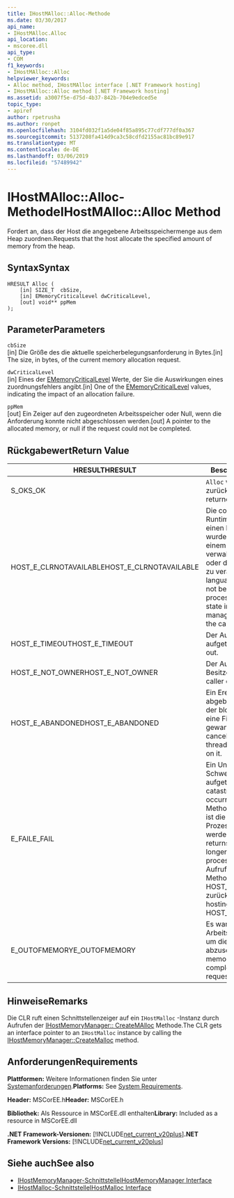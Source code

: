 ```yaml
---
title: IHostMAlloc::Alloc-Methode
ms.date: 03/30/2017
api_name:
- IHostMAlloc.Alloc
api_location:
- mscoree.dll
api_type:
- COM
f1_keywords:
- IHostMAlloc::Alloc
helpviewer_keywords:
- Alloc method, IHostMAlloc interface [.NET Framework hosting]
- IHostMAlloc::Alloc method [.NET Framework hosting]
ms.assetid: a3007f5e-d75d-4b37-842b-704e9edced5e
topic_type:
- apiref
author: rpetrusha
ms.author: ronpet
ms.openlocfilehash: 3104fd032f1a5de04f85a895c77cdf777df0a367
ms.sourcegitcommit: 5137208fa414d9ca3c58cdfd2155ac81bc89e917
ms.translationtype: MT
ms.contentlocale: de-DE
ms.lasthandoff: 03/06/2019
ms.locfileid: "57489942"
---
```

# <a name="ihostmallocalloc-method"></a><span data-ttu-id="65d4c-102">IHostMAlloc::Alloc-Methode</span><span class="sxs-lookup"><span data-stu-id="65d4c-102">IHostMAlloc::Alloc Method</span></span>
<span data-ttu-id="65d4c-103">Fordert an, dass der Host die angegebene Arbeitsspeichermenge aus dem Heap zuordnen.</span><span class="sxs-lookup"><span data-stu-id="65d4c-103">Requests that the host allocate the specified amount of memory from the heap.</span></span>  
  
## <a name="syntax"></a><span data-ttu-id="65d4c-104">Syntax</span><span class="sxs-lookup"><span data-stu-id="65d4c-104">Syntax</span></span>  
  
```  
HRESULT Alloc (  
    [in] SIZE_T  cbSize,   
    [in] EMemoryCriticalLevel dwCriticalLevel,   
    [out] void** ppMem  
);  
```  
  
## <a name="parameters"></a><span data-ttu-id="65d4c-105">Parameter</span><span class="sxs-lookup"><span data-stu-id="65d4c-105">Parameters</span></span>  
 `cbSize`  
 <span data-ttu-id="65d4c-106">[in] Die Größe des die aktuelle speicherbelegungsanforderung in Bytes.</span><span class="sxs-lookup"><span data-stu-id="65d4c-106">[in] The size, in bytes, of the current memory allocation request.</span></span>  
  
 `dwCriticalLevel`  
 <span data-ttu-id="65d4c-107">[in] Eines der [EMemoryCriticalLevel](../../../../docs/framework/unmanaged-api/hosting/ememorycriticallevel-enumeration.md) Werte, der Sie die Auswirkungen eines zuordnungsfehlers angibt.</span><span class="sxs-lookup"><span data-stu-id="65d4c-107">[in] One of the [EMemoryCriticalLevel](../../../../docs/framework/unmanaged-api/hosting/ememorycriticallevel-enumeration.md) values, indicating the impact of an allocation failure.</span></span>  
  
 `ppMem`  
 <span data-ttu-id="65d4c-108">[out] Ein Zeiger auf den zugeordneten Arbeitsspeicher oder Null, wenn die Anforderung konnte nicht abgeschlossen werden.</span><span class="sxs-lookup"><span data-stu-id="65d4c-108">[out] A pointer to the allocated memory, or null if the request could not be completed.</span></span>  
  
## <a name="return-value"></a><span data-ttu-id="65d4c-109">Rückgabewert</span><span class="sxs-lookup"><span data-stu-id="65d4c-109">Return Value</span></span>  
  
|<span data-ttu-id="65d4c-110">HRESULT</span><span class="sxs-lookup"><span data-stu-id="65d4c-110">HRESULT</span></span>|<span data-ttu-id="65d4c-111">Beschreibung</span><span class="sxs-lookup"><span data-stu-id="65d4c-111">Description</span></span>|  
|-------------|-----------------|  
|<span data-ttu-id="65d4c-112">S_OK</span><span class="sxs-lookup"><span data-stu-id="65d4c-112">S_OK</span></span>|<span data-ttu-id="65d4c-113">`Alloc` wurde erfolgreich zurückgegeben.</span><span class="sxs-lookup"><span data-stu-id="65d4c-113">`Alloc` returned successfully.</span></span>|  
|<span data-ttu-id="65d4c-114">HOST_E_CLRNOTAVAILABLE</span><span class="sxs-lookup"><span data-stu-id="65d4c-114">HOST_E_CLRNOTAVAILABLE</span></span>|<span data-ttu-id="65d4c-115">Die common Language Runtime (CLR) wurde nicht in einen Prozess geladen wurde, oder die CLR ist in einem Zustand, in dem nicht verwalteten Code ausführen oder den Aufruf erfolgreich zu verarbeiten.</span><span class="sxs-lookup"><span data-stu-id="65d4c-115">The common language runtime (CLR) has not been loaded into a process, or the CLR is in a state in which it cannot run managed code or process the call successfully.</span></span>|  
|<span data-ttu-id="65d4c-116">HOST_E_TIMEOUT</span><span class="sxs-lookup"><span data-stu-id="65d4c-116">HOST_E_TIMEOUT</span></span>|<span data-ttu-id="65d4c-117">Der Aufruf ist ein Timeout aufgetreten.</span><span class="sxs-lookup"><span data-stu-id="65d4c-117">The call timed out.</span></span>|  
|<span data-ttu-id="65d4c-118">HOST_E_NOT_OWNER</span><span class="sxs-lookup"><span data-stu-id="65d4c-118">HOST_E_NOT_OWNER</span></span>|<span data-ttu-id="65d4c-119">Der Aufrufer ist nicht Besitzer der Sperre.</span><span class="sxs-lookup"><span data-stu-id="65d4c-119">The caller does not own the lock.</span></span>|  
|<span data-ttu-id="65d4c-120">HOST_E_ABANDONED</span><span class="sxs-lookup"><span data-stu-id="65d4c-120">HOST_E_ABANDONED</span></span>|<span data-ttu-id="65d4c-121">Ein Ereignis wurde abgebrochen, während sich der blockierte Thread oder eine Fiber darauf gewartet.</span><span class="sxs-lookup"><span data-stu-id="65d4c-121">An event was canceled while a blocked thread or fiber was waiting on it.</span></span>|  
|<span data-ttu-id="65d4c-122">E_FAIL</span><span class="sxs-lookup"><span data-stu-id="65d4c-122">E_FAIL</span></span>|<span data-ttu-id="65d4c-123">Ein Unbekannter Schwerwiegender Fehler ist aufgetreten.</span><span class="sxs-lookup"><span data-stu-id="65d4c-123">An unknown catastrophic failure occurred.</span></span> <span data-ttu-id="65d4c-124">Wenn eine Methode E_FAIL zurückgibt, ist die CLR nicht mehr im Prozess verwendet werden.</span><span class="sxs-lookup"><span data-stu-id="65d4c-124">When a method returns E_FAIL, the CLR is no longer usable within the process.</span></span> <span data-ttu-id="65d4c-125">Nachfolgende Aufrufe zum Hosten der Methoden HOST_E_CLRNOTAVAILABLE zurück.</span><span class="sxs-lookup"><span data-stu-id="65d4c-125">Subsequent calls to hosting methods return HOST_E_CLRNOTAVAILABLE.</span></span>|  
|<span data-ttu-id="65d4c-126">E_OUTOFMEMORY</span><span class="sxs-lookup"><span data-stu-id="65d4c-126">E_OUTOFMEMORY</span></span>|<span data-ttu-id="65d4c-127">Es war nicht genügend Arbeitsspeicher verfügbar, um die Anforderung abzuschließen.</span><span class="sxs-lookup"><span data-stu-id="65d4c-127">Not enough memory was available to complete the allocation request.</span></span>|  
  
## <a name="remarks"></a><span data-ttu-id="65d4c-128">Hinweise</span><span class="sxs-lookup"><span data-stu-id="65d4c-128">Remarks</span></span>  
 <span data-ttu-id="65d4c-129">Die CLR ruft einen Schnittstellenzeiger auf ein `IHostMalloc` -Instanz durch Aufrufen der [IHostMemoryManager:: CreateMAlloc](../../../../docs/framework/unmanaged-api/hosting/ihostmemorymanager-createmalloc-method.md) Methode.</span><span class="sxs-lookup"><span data-stu-id="65d4c-129">The CLR gets an interface pointer to an `IHostMalloc` instance by calling the [IHostMemoryManager::CreateMalloc](../../../../docs/framework/unmanaged-api/hosting/ihostmemorymanager-createmalloc-method.md) method.</span></span>  
  
## <a name="requirements"></a><span data-ttu-id="65d4c-130">Anforderungen</span><span class="sxs-lookup"><span data-stu-id="65d4c-130">Requirements</span></span>  
 <span data-ttu-id="65d4c-131">**Plattformen:** Weitere Informationen finden Sie unter [Systemanforderungen](../../../../docs/framework/get-started/system-requirements.md).</span><span class="sxs-lookup"><span data-stu-id="65d4c-131">**Platforms:** See [System Requirements](../../../../docs/framework/get-started/system-requirements.md).</span></span>  
  
 <span data-ttu-id="65d4c-132">**Header:** MSCorEE.h</span><span class="sxs-lookup"><span data-stu-id="65d4c-132">**Header:** MSCorEE.h</span></span>  
  
 <span data-ttu-id="65d4c-133">**Bibliothek:** Als Ressource in MSCorEE.dll enthalten</span><span class="sxs-lookup"><span data-stu-id="65d4c-133">**Library:** Included as a resource in MSCorEE.dll</span></span>  
  
 <span data-ttu-id="65d4c-134">**.NET Framework-Versionen:** [!INCLUDE[net_current_v20plus](../../../../includes/net-current-v20plus-md.md)]</span><span class="sxs-lookup"><span data-stu-id="65d4c-134">**.NET Framework Versions:** [!INCLUDE[net_current_v20plus](../../../../includes/net-current-v20plus-md.md)]</span></span>  
  
## <a name="see-also"></a><span data-ttu-id="65d4c-135">Siehe auch</span><span class="sxs-lookup"><span data-stu-id="65d4c-135">See also</span></span>
- [<span data-ttu-id="65d4c-136">IHostMemoryManager-Schnittstelle</span><span class="sxs-lookup"><span data-stu-id="65d4c-136">IHostMemoryManager Interface</span></span>](../../../../docs/framework/unmanaged-api/hosting/ihostmemorymanager-interface.md)
- [<span data-ttu-id="65d4c-137">IHostMalloc-Schnittstelle</span><span class="sxs-lookup"><span data-stu-id="65d4c-137">IHostMalloc Interface</span></span>](../../../../docs/framework/unmanaged-api/hosting/ihostmalloc-interface.md)
